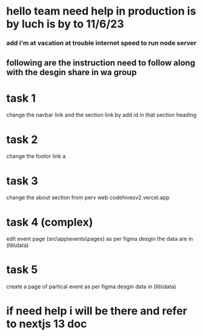 # hello team need help in production is by luch is by to 11/6/23

### add i'm at vacation at trouble internet speed to run node server 

## following are the instruction need to follow along with the desgin share in wa group 


# task 1 

 change the navbar link and the section link by add id in that section heading 
 

# task 2 

 change the footor link a 
 


# task 3 

 change the about section 
from perv web codehivesv2.vercel.app 
 



# task 4 (complex) 

 
edit event page  (src\app\events\pages)
as per figma desgin the data are in (lib\data)
 

# task 5 

 create a page of partical event as per figma desgin data in (lib\data) 
 
# if need help i will be there and refer to nextjs 13 doc 

